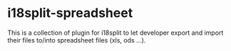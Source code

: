 # i18split-spreadsheet
This is a collection of plugin for i18split to let developer export and import their files to/into spreadsheet files (xls, ods ...).
